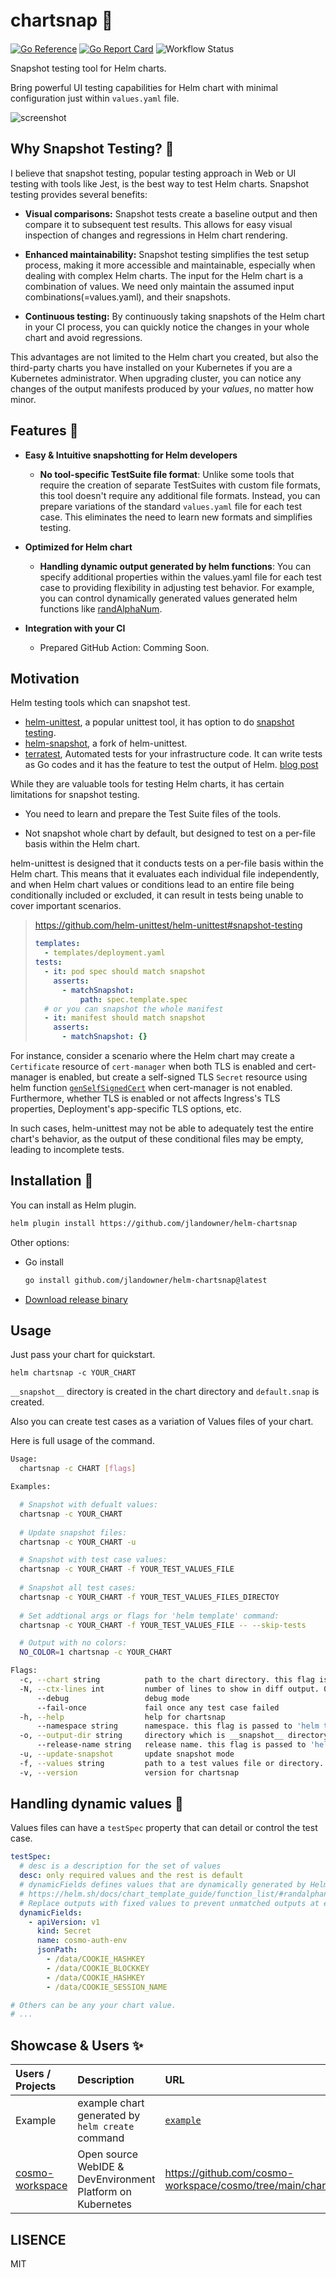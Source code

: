 # chartsnap 📸　
[![Go Reference](https://pkg.go.dev/badge/github.com/jlandowner/helm-chartsnap.svg)](https://pkg.go.dev/github.com/jlandowner/helm-chartsnap)
[![Go Report Card](https://goreportcard.com/badge/github.com/jlandowner/helm-chartsnap)](https://goreportcard.com/report/github.com/jlandowner/helm-chartsnap)
![Workflow Status](https://github.com/jlandowner/helm-chartsnap/actions/workflows/release.yaml/badge.svg)

Snapshot testing tool for Helm charts.

Bring powerful UI testing capabilities for Helm chart with minimal configuration just within `values.yaml` file. 

![screenshot](docs/screenshot.png)

## Why Snapshot Testing? 📸

I believe that snapshot testing, popular testing approach in Web or UI testing with tools like Jest, is the best way to test Helm charts. Snapshot testing provides several benefits:

- **Visual comparisons:** Snapshot tests create a baseline output and then compare it to subsequent test results. This allows for easy visual inspection of changes and regressions in Helm chart rendering.

- **Enhanced maintainability:** Snapshot testing simplifies the test setup process, making it more accessible and maintainable, especially when dealing with complex Helm charts. The input for the Helm chart is a combination of values. We need only maintain the assumed input combinations(=values.yaml), and their snapshots.

- **Continuous testing:** By continuously taking snapshots of the Helm chart in your CI process, you can quickly notice the changes in your whole chart and avoid regressions.

This advantages are not limited to the Helm chart you created, but also the third-party charts you have installed on your Kubernetes if you are a Kubernetes administrator. When upgrading cluster, you can notice any changes of the output manifests produced by your *values*, no matter how minor.

## Features 🔑

* **Easy & Intuitive snapshotting for Helm developers**
  
  - **No tool-specific TestSuite file format**: Unlike some tools that require the creation of separate TestSuites with custom file formats, this tool doesn't require any additional file formats. Instead, you can prepare variations of the standard `values.yaml` file for each test case. This eliminates the need to learn new formats and simplifies testing.

* **Optimized for Helm chart**

  - **Handling dynamic output generated by helm functions**: You can specify additional properties within the values.yaml file for each test case to providing flexibility in adjusting test behavior. For example, you can control dynamically generated values generated helm functions like [randAlphaNum](https://helm.sh/docs/chart_template_guide/function_list/).

* **Integration with your CI**

  - Prepared GitHub Action: Comming Soon.

## Motivation

Helm testing tools which can snapshot test.
- [helm-unittest](https://github.com/helm-unittest/helm-unittest), a popular unittest tool, it has option to do [snapshot testing](https://github.com/helm-unittest/helm-unittest#snapshot-testing).
- [helm-snapshot](https://github.com/bdun1013/helm-snapshot), a fork of helm-unittest.
- [terratest](https://terratest.gruntwork.io/), Automated tests for your infrastructure code. It can write tests as Go codes and it has the feature to test the output of Helm. [blog post](https://blog.gruntwork.io/automated-testing-for-kubernetes-and-helm-charts-using-terratest-a4ddc4e67344)

While they are valuable tools for testing Helm charts, it has certain limitations for snapshot testing.

- You need to learn and prepare the Test Suite files of the tools.



- Not snapshot whole chart by default, but designed to test on a per-file basis within the Helm chart.

helm-unittest is designed that it conducts tests on a per-file basis within the Helm chart. This means that it evaluates each individual file independently, and when Helm chart values or conditions lead to an entire file being conditionally included or excluded, it can result in tests being unable to cover important scenarios.

> https://github.com/helm-unittest/helm-unittest#snapshot-testing
> 
> ```yaml
> templates:
>   - templates/deployment.yaml
> tests:
>   - it: pod spec should match snapshot
>     asserts:
>       - matchSnapshot:
>           path: spec.template.spec
>   # or you can snapshot the whole manifest
>   - it: manifest should match snapshot
>     asserts:
>       - matchSnapshot: {}
> ```

For instance, consider a scenario where the Helm chart may create a `Certificate` resource of `cert-manager` when both TLS is enabled and cert-manager is enabled, but create a self-signed TLS `Secret` resource using helm function [`genSelfSignedCert`](https://helm.sh/docs/chart_template_guide/function_list/#genselfsignedcert) when cert-manager is not enabled. Furthermore, whether TLS is enabled or not affects Ingress's TLS properties, Deployment's app-specific TLS options, etc.

In such cases, helm-unittest may not be able to adequately test the entire chart's behavior, as the output of these conditional files may be empty, leading to incomplete tests.

## Installation 🚀

You can install as Helm plugin.

```sh
helm plugin install https://github.com/jlandowner/helm-chartsnap
```

Other options:

- Go install

  ```sh
  go install github.com/jlandowner/helm-chartsnap@latest
  ```

- [Download release binary](https://github.com/jlandowner/helm-chartsnap/releases)

## Usage

Just pass your chart for quickstart.

```
helm chartsnap -c YOUR_CHART
```

`__snapshot__` directory is created in the chart directory and `default.snap` is created.

Also you can create test cases as a variation of Values files of your chart.

Here is full usage of the command.

```sh
Usage:
  chartsnap -c CHART [flags]

Examples:

  # Snapshot with defualt values:
  chartsnap -c YOUR_CHART
  
  # Update snapshot files:
  chartsnap -c YOUR_CHART -u

  # Snapshot with test case values:
  chartsnap -c YOUR_CHART -f YOUR_TEST_VALUES_FILE
  
  # Snapshot all test cases:
  chartsnap -c YOUR_CHART -f YOUR_TEST_VALUES_FILES_DIRECTOY
  
  # Set addtional args or flags for 'helm template' command:
  chartsnap -c YOUR_CHART -f YOUR_TEST_VALUES_FILE -- --skip-tests

  # Output with no colors:
  NO_COLOR=1 chartsnap -c YOUR_CHART

Flags:
  -c, --chart string          path to the chart directory. this flag is passed to 'helm template RELEASE_NAME CHART --values VALUES' as 'CHART'
  -N, --ctx-lines int         number of lines to show in diff output. 0 for full output (default 3)
      --debug                 debug mode
      --fail-once             fail once any test case failed
  -h, --help                  help for chartsnap
      --namespace string      namespace. this flag is passed to 'helm template RELEASE_NAME CHART --values VALUES --namespace NAMESPACE' as 'NAMESPACE' (default "default")
  -o, --output-dir string     directory which is __snapshot__ directory is created. (default: values file directory if --values is set; chart directory if chart is local; else current directory)
      --release-name string   release name. this flag is passed to 'helm template RELEASE_NAME CHART --values VALUES' as 'RELEASE_NAME' (default "chartsnap")
  -u, --update-snapshot       update snapshot mode
  -f, --values string         path to a test values file or directory. if directroy is set, all test files are tested. if empty, default values are used. this flag is passed to 'helm template RELEASE_NAME CHART --values VALUES' as 'VALUES'
  -v, --version               version for chartsnap

```

## Handling dynamic values 💪

Values files can have a `testSpec` property that can detail or control the test case.

```yaml
testSpec:
  # desc is a description for the set of values
  desc: only required values and the rest is default
  # dynamicFields defines values that are dynamically generated by Helm function like 'randAlphaNum'
  # https://helm.sh/docs/chart_template_guide/function_list/#randalphanum-randalpha-randnumeric-and-randascii
  # Replace outputs with fixed values to prevent unmatched outputs at each snapshot.
  dynamicFields:
    - apiVersion: v1
      kind: Secret
      name: cosmo-auth-env
      jsonPath:
        - /data/COOKIE_HASHKEY
        - /data/COOKIE_BLOCKKEY
        - /data/COOKIE_HASHKEY
        - /data/COOKIE_SESSION_NAME

# Others can be any your chart value.
# ...
```

## Showcase & Users ✨

| Users / Projects | Description | URL |
|:---|:---|:---|
| Example | example chart generated by `helm create` command | [`example`](./example) |
| [cosmo-workspace](https://github.com/cosmo-workspace/cosmo) | Open source WebIDE & DevEnvironment Platform on Kubernetes | https://github.com/cosmo-workspace/cosmo/tree/main/charts/cosmo/test |


## LISENCE

MIT
